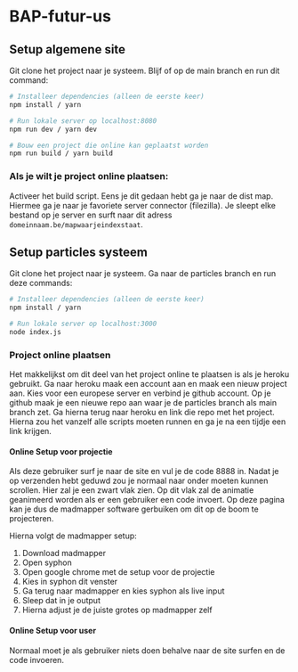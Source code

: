 # BAP-futur-us

## Setup algemene site
Git clone het project naar je systeem. 
Blijf of op de main branch en run dit command:

``` bash
# Installeer dependencies (alleen de eerste keer)
npm install / yarn

# Run lokale server op localhost:8080
npm run dev / yarn dev

# Bouw een project die online kan geplaatst worden
npm run build / yarn build
```

### Als je wilt je project online plaatsen:
Activeer het build script.
Eens je dit gedaan hebt ga je naar de dist map. Hiermee ga je naar je favoriete server connector (filezilla). Je sleept elke bestand op je server en surft naar dit adress `domeinnaam.be/mapwaarjeindexstaat`.

## Setup particles systeem
Git clone het project naar je systeem. Ga naar de particles branch en run deze commands:

``` bash
# Installeer dependencies (alleen de eerste keer)
npm install / yarn

# Run lokale server op localhost:3000
node index.js
```
### Project online plaatsen
Het makkelijkst om dit deel van het project online te plaatsen is als je heroku gebruikt. 
Ga naar heroku maak een account aan en maak een nieuw project aan. Kies voor een europese server en verbind je github account. Op je github maak je een nieuwe repo aan waar je de particles branch als main branch zet. Ga hierna terug naar heroku en link die repo met het project. Hierna zou het vanzelf alle scripts moeten runnen en ga je na een tijdje een link krijgen. 

#### Online Setup voor projectie
Als deze gebruiker surf je naar de site en vul je de code 8888 in. Nadat je op verzenden hebt geduwd zou je normaal naar onder moeten kunnen scrollen. Hier zal je een zwart vlak zien. Op dit vlak zal de animatie geanimeerd worden als er een gebruiker een code invoert. Op deze pagina kan je dus de madmapper software gerbuiken om dit op de boom te projecteren.

Hierna volgt de madmapper setup:
1. Download madmapper
2. Open syphon
3. Open google chrome met de setup voor de projectie
4. Kies in syphon dit venster
5. Ga terug naar madmapper en kies syphon als live input
6. Sleep dat in je output 
7. Hierna adjust je de juiste grotes op madmapper zelf

#### Online Setup voor user
Normaal moet je als gebruiker niets doen behalve naar de site surfen en de code invoeren.
